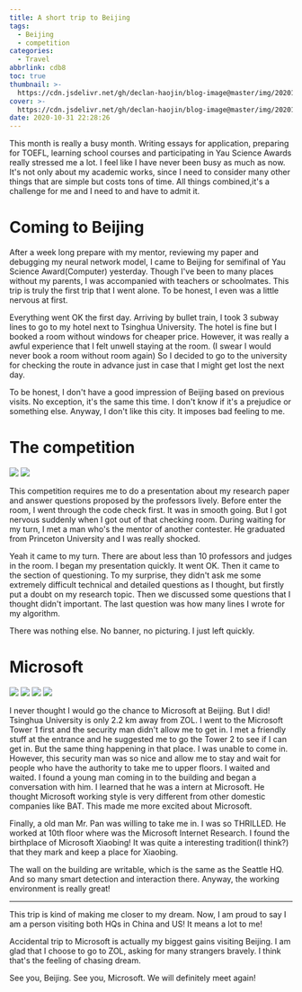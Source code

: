 ```yaml
---
title: A short trip to Beijing
tags:
  - Beijing
  - competition
categories:
  - Travel
abbrlink: cdb8
toc: true
thumbnail: >-
  https://cdn.jsdelivr.net/gh/declan-haojin/blog-image@master/img/20201101161335.png
cover: >-
  https://cdn.jsdelivr.net/gh/declan-haojin/blog-image@master/img/20201101161335.png
date: 2020-10-31 22:28:26
---
```

This month is really a busy month. Writing essays for application, preparing for TOEFL, learning school courses and participating in Yau Science Awards really stressed me a lot. I feel like I have never been busy as much as now. It's not only about my academic works, since I need to consider many other things that are simple but costs tons of time. All things combined,it's a challenge for me and I need to and have to admit it.

# Coming to Beijing

After a week long prepare with my mentor, reviewing my paper and debugging my neural network model, I came to Beijing for semifinal of Yau Science Award(Computer) yesterday. Though I've been to many places without my parents, I was accompanied with teachers or schoolmates. This trip is truly the first trip that I went alone. To be honest, I even was a little nervous at first. 

Everything went OK the first day. Arriving by bullet train, I took 3 subway lines to go to my hotel next to Tsinghua University. The hotel is fine but I booked a room without windows for cheaper price. However, it was really a awful experience that I felt unwell staying at the room. (I swear I would never book a room without room again) So I decided to go to the university for checking the route in advance just in case that I might get lost the next day. 

To be honest, I don't have a good impression of Beijing based on previous visits. No exception, it's the same this time. I don't know if it's a prejudice or something else. Anyway, I don't like this city. It imposes bad feeling to me. 

<!--more-->

# The competition

<div class="justified-gallery">

![](https://cdn.jsdelivr.net/gh/declan-haojin/blog-image@master/img/20201102083136.png)
![](https://cdn.jsdelivr.net/gh/declan-haojin/blog-image@master/img/20201102082856.png)



</div>

This competition requires me to do a presentation about my research paper and answer questions proposed by the professors lively. Before enter the room, I went through the code check first. It was in smooth going. But I got nervous suddenly when I got out of that checking room. During waiting for my turn, I met a man who's the mentor of another contester. He graduated from Princeton University and I was really shocked. 

Yeah it came to my turn. There are about less than 10 professors and judges in the room. I began my presentation quickly. It went OK. Then it came to the section of questioning. To my surprise, they didn't ask me some extremely difficult technical and detailed questions as I thought, but firstly put a doubt on my research topic. Then we discussed some questions that I thought didn't important. The last question was how many lines I wrote for my algorithm.

There was nothing else. No banner, no picturing. I just left quickly.

# Microsoft 

<div class="justified-gallery">

![](https://cdn.jsdelivr.net/gh/declan-haojin/blog-image@master/img/20201102082024.jpg)
![](https://cdn.jsdelivr.net/gh/declan-haojin/blog-image@master/img/20201102082359.jpg)
![](https://cdn.jsdelivr.net/gh/declan-haojin/blog-image@master/img/20201102082431.jpg)
![](https://cdn.jsdelivr.net/gh/declan-haojin/blog-image@master/img/20201102082542.jpg)


</div>

I never thought I would go the chance to Microsoft at Beijing. But I did! Tsinghua University is only 2.2 km away from ZOL. I went to the Microsoft Tower 1 first and the security man didn't allow me to get in. I met a friendly stuff at the entrance and he suggested me to go the Tower 2 to see if I can get in. But the same thing happening in that place. I was unable to come in. However, this security man was so nice and allow me to stay and wait for people who have the authority to take me to upper floors. I waited and waited. I found a young man coming in to the building and began a conversation with him. I learned that he was a intern at Microsoft. He thought Microsoft working style is very different from other domestic companies like BAT. This made me more excited about Microsoft. 

Finally, a old man Mr. Pan was willing to take me in. I was so THRILLED. He worked at 10th floor where was the Microsoft Internet Research. I found the birthplace of Microsoft Xiaobing! It was quite a interesting tradition(I think?) that they mark and keep a place for Xiaobing. 

The wall on the building are writable, which is the same as the Seattle HQ. And so many smart detection and interaction there. Anyway, the working environment is really great!

---

This trip is kind of making me closer to my dream. Now, I am proud to say I am a person visiting both HQs in China and US! It means a lot to me!

Accidental trip to Microsoft is actually my biggest gains visiting Beijing. I am glad that I choose to go to ZOL, asking for many strangers bravely. I think that's the feeling of chasing dream.

See you, Beijing. See you, Microsoft. We will definitely meet again!

